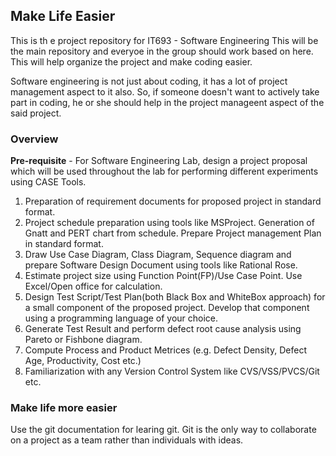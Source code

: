 ## Make Life Easier
This is th e project repository for IT693 - Software Engineering
This will be the main repository and everyoe in the group should work based on here. This will help organize the project and make coding easier.

Software engineering is not just about coding, it has a lot of project management aspect to it also. So, if someone doesn't want to actively take part in coding, he or she should help in the project manageent aspect of the said project. 

### Overview

**Pre-requisite** - For Software Engineering Lab, design a project proposal which will be used throughout the lab for performing different experiments using CASE Tools.

1. Preparation of requirement documents for proposed project in standard format.
2. Project schedule preparation using tools like MSProject. Generation of Gnatt and PERT chart from schedule. Prepare Project management Plan in standard format.
3. Draw Use Case Diagram, Class Diagram, Sequence diagram and prepare Software Design Document using tools like Rational Rose.
4. Estimate project size using Function Point(FP)/Use Case Point. Use Excel/Open office for calculation.
5. Design Test Script/Test Plan(both Black Box and WhiteBox approach) for a small component of the proposed project. Develop that component using a programming language of your choice.
6. Generate Test Result and perform defect root cause analysis using Pareto or Fishbone diagram.
7. Compute Process and Product Metrices (e.g. Defect Density, Defect Age, Productivity, Cost etc.)
8. Familiarization with any Version Control System like CVS/VSS/PVCS/Git etc.

### Make life more easier
Use the git documentation for learing git. Git is the only way to collaborate on a project as a team rather than individuals with ideas.